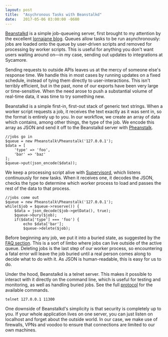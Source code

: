 ```yaml
---
layout: post
title:  "Asychronous Tasks with Beanstalkd"
date:   2017-05-06 03:00:00 -0600
---
```


[Beanstalkd](https://kr.github.io/beanstalkd/) is a simple job-queueing server, first brought to my attention by the excellent [lornajane blog](https://lornajane.net/posts/2014/working-with-php-and-beanstalkd). Queues allow tasks to be run asynchronously: jobs are loaded onto the queue by user-driven scripts and removed for processing by worker scripts. This is useful for anything you don't want users waiting around on&mdash;in my case, sending out updates to integrations at Sycamore.

Sending requests to outside APIs leaves us at the mercy of someone else's response time. We handle this in most cases by running updates on a fixed schedule, instead of tying them directly to user-interactions. This isn't terribly efficient, but in the past, none of our exports have been very large or time-sensitive. When the need arose to push a substantial volume of real-time data, it was time to try something new.

Beanstalkd is a simple first-in, first-out stack of generic text strings. When a worker script requests a job, it receives the text exactly as it was sent in, so the format is entirely up to you. In our workflow, we create an array of data which contains, among other things, the type of the job. We encode this array as JSON and send it off to the Beanstalkd server with [Pheanstalk](https://github.com/pda/pheanstalk).
```
//jobs go in
$queue = new Pheanstalk\Pheanstalk('127.0.0.1');
$data = [
    'type' => 'foo',
    'bar' => 'baz'
];
$queue->put(json_encode($data));
```
We keep a processing script alive with [Supervisord](http://supervisord.org/), which listens continuously for new tasks. When it receives one, it decodes the JSON, checks the type to determine which worker process to load and passes the rest of the data to that process.
```
//jobs come out
$queue = new Pheanstalk\Pheanstalk('127.0.0.1');
while($job = $queue->reserve()) {
    $data = json_decode($job->getData(), true);
    $queue->bury($job);
    if($data['type'] === 'foo') {
        echo $data['bar'];
        $queue->delete($job);
```

Before beginning any job, we put it into a buried state, as suggested by the [FAQ section](https://github.com/kr/beanstalkd/wiki/faq). This is a sort of limbo where jobs can live outside of the active queue. Deleting jobs is the last step of our worker process, so encountering a fatal error will leave the job buried until a real person comes along to decide what to do with it. As JSON is human-readable, this is easy for us to do.

Under the hood, Beanstalkd is a telnet server. This makes it possible to interact with it directly on the command line, which is useful for testing and monitoring, as well as handling buried jobs. See the full [protocol](https://github.com/beanstalkd/beanstalk4py/wiki/Beanstalk-Protocol) for the available commands.
```
telnet 127.0.0.1 11300
```
One downside of Beanstalkd's simplicity is that security is completely up to you. If your whole application lives on one server, you can just listen on localhost and forget about the outside world. In our case, we make use of firewalls, VPNs and voodoo to ensure that connections are limited to our own machines.
